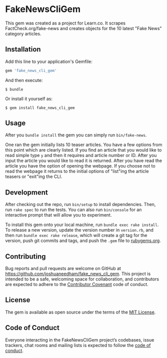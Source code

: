 # FakeNewsCliGem

This gem was created as a project for Learn.co. It scrapes FactCheck.org/fake-news and creates objects for the 10 latest "Fake News" category articles.

## Installation

Add this line to your application's Gemfile:

```ruby
gem 'fake_news_cli_gem'
```

And then execute:

    $ bundle

Or install it yourself as:

    $ gem install fake_news_cli_gem

## Usage

After you <code>bundle install</code> the gem you can simply run <code>bin/fake-news</code>.

One ran the gem initially lists 10 teaser articles. You have a few options from this point which are clearly listed. If you find an article that you would like to read simple type <code>y</code> and then it requires and article number or ID. After you input the article you would like to read it is returned. After you have read the article you have the option of opening the webpage. If you choose not to read the webpage it returns to the initial options of "list"ing the article teasers or "exit"ing the CLI.

## Development

After checking out the repo, run `bin/setup` to install dependencies. Then, run `rake spec` to run the tests. You can also run `bin/console` for an interactive prompt that will allow you to experiment.

To install this gem onto your local machine, run `bundle exec rake install`. To release a new version, update the version number in `version.rb`, and then run `bundle exec rake release`, which will create a git tag for the version, push git commits and tags, and push the `.gem` file to [rubygems.org](https://rubygems.org).

## Contributing

Bug reports and pull requests are welcome on GitHub at https://github.com/joshuaneedham/fake_news_cli_gem. This project is intended to be a safe, welcoming space for collaboration, and contributors are expected to adhere to the [Contributor Covenant](http://contributor-covenant.org) code of conduct.

## License

The gem is available as open source under the terms of the [MIT License](https://opensource.org/licenses/MIT).

## Code of Conduct

Everyone interacting in the FakeNewsCliGem project’s codebases, issue trackers, chat rooms and mailing lists is expected to follow the [code of conduct](https://github.com/joshuaneedham/fake_news_cli_gem/blob/master/CODE_OF_CONDUCT.md).
